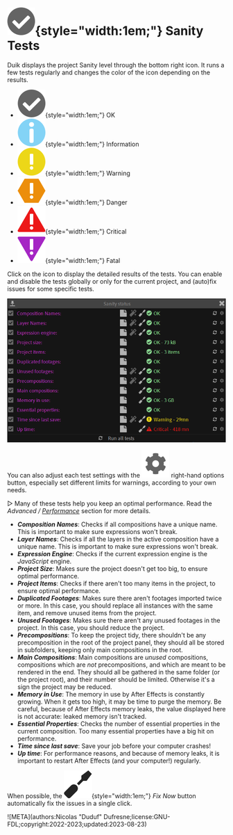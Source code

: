 # ![](../img/dusan/check.svg){style="width:1em;"} Sanity Tests

Duik displays the project Sanity level through the bottom right icon. It runs a few tests regularly and changes the color of the icon depending on the results.

- ![](../img/dusan/check.svg){style="width:1em;"} OK
- ![](../img/dusan/information.svg){style="width:1em;"} Information
- ![](../img/dusan/warning.svg){style="width:1em;"} Warning
- ![](../img/dusan/danger.svg){style="width:1em;"} Danger
- ![](../img/dusan/critical.svg){style="width:1em;"} Critical
- ![](../img/dusan/fatal.svg){style="width:1em;"} Fatal

Click on the icon to display the detailed results of the tests. You can enable and disable the tests globally or only for the current project, and (auto)fix issues for some specific tests.

![](../img/dusan/tests.png)

You can also adjust each test settings with the ![](../img/duik/icons/options.svg) right-hand options button, especially set different limits for warnings, according to your own needs.

▷ Many of these tests help you keep an optimal performance. Read the *Advanced / [Performance](../advanced/performance.md)* section for more details.

- ***Composition Names***: Checks if all compositions have a unique name. This is important to make sure expressions won't break.
- ***Layer Names***: Checks if all the layers in the active composition have a unique name. This is important to make sure expressions won't break.
- ***Expression Engine***: Checks if the current expression engine is the *JavaScript* engine.
- ***Project Size***: Makes sure the project doesn't get too big, to ensure optimal performance.
- ***Project Items***: Checks if there aren't too many items in the project, to ensure optimal performance.
- ***Duplicated Footages***: Makes sure there aren't footages imported twice or more. In this case, you should replace all instances with the same item, and remove unused items from the project.
- ***Unused Footages***: Makes sure there aren't any unused footages in the project. In this case, you should reduce the project.
- ***Precompositions***: To keep the project tidy, there shouldn't be any precomposition in the root of the project panel, they should all be stored in subfolders, keeping only main compositions in the root.
- ***Main Compositions***: Main compositions are *unused* compositions, compositions which are *not* precompositions, and which are meant to be rendered in the end. They should all be gathered in the same folder (or the project root), and their number should be limited. Otherwise it's a sign the project may be reduced.
- ***Memory in Use***: The memory in use by After Effects is constantly growing. When it gets too high, it may be time to purge the memory. Be careful, because of After Effects memory leaks, the value displayed here is not accurate: leaked memory isn't tracked.
- ***Essential Properties***: Checks the number of essential properties in the current composition. Too many essential properties have a big hit on performance.
- ***Time since last save***: Save your job before your computer crashes!
- ***Up time***: For performance reasons, and because of memory leaks, it is important to restart After Effects (and your computer!) regularly.

When possible, the ![](../img/dusan/fix.svg){style="width:1em;"} *Fix Now* button automatically fix the issues in a single click.


![META](authors:Nicolas "Duduf" Dufresne;license:GNU-FDL;copyright:2022-2023;updated:2023-08-23)
